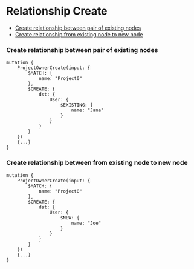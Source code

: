 # Relationship Create
  
* [Create relationship between pair of existing nodes](#create-relationship-between-pair-of-existing-nodes)
* [Create relationship from existing node to new node](#create-relationship-from-existing-node-to-new-node)

### Create relationship between pair of existing nodes

```
mutation {
    ProjectOwnerCreate(input: {
        $MATCH: {
            name: "Project0"
        },
        $CREATE: {
            dst: {
                User: {
                    $EXISTING: {
                        name: "Jane"
                    }
                }
            }
        } 
    })
    {...}
}
```

### Create relationship between from existing node to new node

```
mutation {
    ProjectOwnerCreate(input: {
        $MATCH: {
            name: "Project0"
        },
        $CREATE: {
            dst: {
                User: {
                    $NEW: {
                        name: "Joe"
                    }
                }
            }
        } 
    })
    {...}
}
```